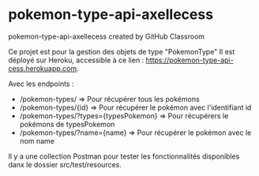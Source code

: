 # pokemon-type-api-axellecess
pokemon-type-api-axellecess created by GitHub Classroom

Ce projet est pour la gestion des objets de type "PokemonType"
Il est déployé sur Heroku, accessible à ce lien : https://pokemon-type-api-cess.herokuapp.com.

Avec les endpoints :
- /pokemon-types/ => Pour récupérer tous les pokémons
- /pokemon-types/{id} => Pour récupérer le pokémon avec l'identifiant id
- /pokemon-types/?types={typesPokemon} => Pour récupérers le pokémons de typesPokemon
- /pokemon-types/?name={name} => Pour récupérer le pokémon avec le nom name

Il y a une collection Postman pour tester les fonctionnalités disponibles danx le dossier src/test/resources.
